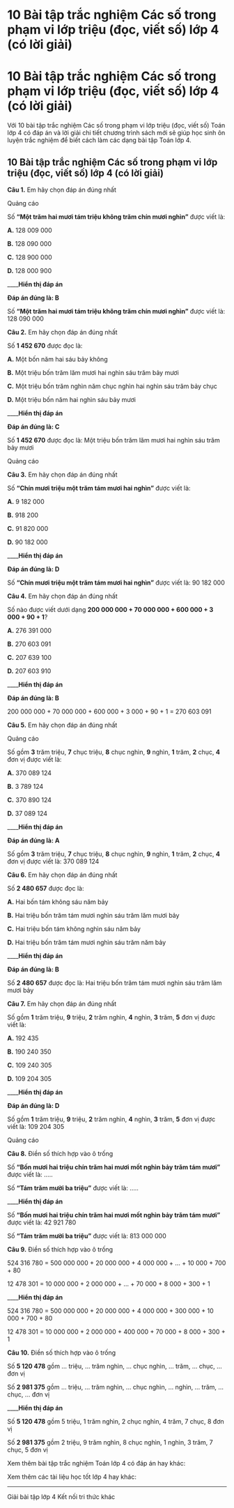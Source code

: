 # 10 Bài tập trắc nghiệm Các số trong phạm vi lớp triệu (đọc, viết số) lớp 4 (có lời giải)

# 10 Bài tập trắc nghiệm Các số trong phạm vi lớp triệu (đọc, viết số) lớp 4 (có lời giải)

Với 10 bài tập trắc nghiệm Các số trong phạm vi lớp triệu (đọc, viết số) Toán lớp 4 có đáp án và lời giải chi tiết chương trình sách mới sẽ giúp học sinh ôn luyện trắc nghiệm để biết cách làm các dạng bài tập Toán lớp 4.

## 10 Bài tập trắc nghiệm Các số trong phạm vi lớp triệu (đọc, viết số) lớp 4 (có lời giải)

**Câu 1.** Em hãy chọn đáp án đúng nhất

Quảng cáo

Số **“Một trăm hai mươi tám triệu không trăm chín mươi nghìn”** được viết là:

**A.** 128 009 000

**B.** 128 090 000

**C.** 128 900 000

**D.** 128 000 900

____**Hiển thị đáp án**

**Đáp án đúng là: B**

Số **“Một trăm hai mươi tám triệu không trăm chín mươi nghìn”** được viết là: 128 090 000

**Câu 2.** Em hãy chọn đáp án đúng nhất

Số **1 452 670** được đọc là: 

**A.** Một bốn năm hai sáu bảy không

**B.** Một triệu bốn trăm lăm mươi hai nghìn sáu trăm bảy mươi

**C.** Một triệu bốn trăm nghìn năm chục nghìn hai nghìn sáu trăm bảy chục

**D.** Một triệu bốn năm hai nghìn sáu bảy mươi

____**Hiển thị đáp án**

**Đáp án đúng là: C**

Số **1 452 670** được đọc là: Một triệu bốn trăm lăm mươi hai nghìn sáu trăm bảy mươi

Quảng cáo

**Câu 3.** Em hãy chọn đáp án đúng nhất 

Số **“Chín mươi triệu một trăm tám mươi hai nghìn”** được viết là:

**A.** 9 182 000

**B.** 918 200

**C.** 91 820 000

**D.** 90 182 000

____**Hiển thị đáp án**

**Đáp án đúng là: D**

Số **“Chín mươi triệu một trăm tám mươi hai nghìn”** được viết là: 90 182 000

**Câu 4.** Em hãy chọn đáp án đúng nhất

Số nào được viết dưới dạng **200 000 000 + 70 000 000 + 600 000 + 3 000 + 90 + 1**?

**A.** 276 391 000

**B.** 270 603 091

**C.** 207 639 100

**D.** 207 603 910

____**Hiển thị đáp án**

**Đáp án đúng là: B**

200 000 000 + 70 000 000 + 600 000 + 3 000 + 90 + 1 = 270 603 091

**Câu 5.** Em hãy chọn đáp án đúng nhất

Quảng cáo

Số gồm **3** trăm triệu, **7** chục triệu, **8** chục nghìn, **9** nghìn, **1** trăm, **2** chục, **4** đơn vị được viết là:

**A.** 370 089 124

**B.** 3 789 124

**C.** 370 890 124

**D.** 37 089 124

____**Hiển thị đáp án**

**Đáp án đúng là: A**

Số gồm **3** trăm triệu, **7** chục triệu, **8** chục nghìn, **9** nghìn, **1** trăm, **2** chục, **4** đơn vị được viết là: 370 089 124

**Câu 6.** Em hãy chọn đáp án đúng nhất

Số **2 480 657** được đọc là: 

**A.** Hai bốn tám không sáu năm bảy

**B.** Hai triệu bốn trăm tám mươi nghìn sáu trăm lăm mươi bảy

**C.** Hai triệu bốn tám không nghìn sáu năm bảy

**D.** Hai triệu bốn trăm tám mươi nghìn sáu trăm năm bảy

____**Hiển thị đáp án**

**Đáp án đúng là: B**

Số **2 480 657** được đọc là: Hai triệu bốn trăm tám mươi nghìn sáu trăm lăm mươi bảy

**Câu 7.** Em hãy chọn đáp án đúng nhất

Số gồm **1** trăm triệu, **9** triệu, **2** trăm nghìn, **4** nghìn, **3** trăm, **5** đơn vị được viết là:

**A.** 192 435

**B.** 190 240 350

**C.** 109 240 305

**D.** 109 204 305

____**Hiển thị đáp án**

**Đáp án đúng là: D**

Số gồm **1** trăm triệu, **9** triệu, **2** trăm nghìn, **4** nghìn, **3** trăm, **5** đơn vị được viết là: 109 204 305

Quảng cáo

**Câu 8.** Điền số thích hợp vào ô trống

Số **“Bốn mươi hai triệu chín trăm hai mươi mốt nghìn bảy trăm tám mươi”** được viết là: ….. 

Số **“Tám trăm mười ba triệu”** được viết là: …..

____**Hiển thị đáp án**

Số **“Bốn mươi hai triệu chín trăm hai mươi mốt nghìn bảy trăm tám mươi”** được viết là: 42 921 780

Số **“Tám trăm mười ba triệu”** được viết là: 813 000 000

**Câu 9.** Điền số thích hợp vào ô trống

524 316 780 = 500 000 000 + 20 000 000 + 4 000 000 + … + 10 000 + 700 + 80

12 478 301 = 10 000 000 + 2 000 000 + … + 70 000 + 8 000 + 300 + 1

____**Hiển thị đáp án**

524 316 780 = 500 000 000 + 20 000 000 + 4 000 000 + 300 000 \+ 10 000 + 700 + 80

12 478 301 = 10 000 000 + 2 000 000 + 400 000 \+ 70 000 + 8 000 + 300 + 1

**Câu 10.** Điền số thích hợp vào ô trống

Số **5 120 478** gồm … triệu, … trăm nghìn, … chục nghìn, … trăm, … chục, … đơn vị

Số **2 981 375** gồm … triệu, … trăm nghìn, … chục nghìn, … nghìn, … trăm, … chục, … đơn vị

____**Hiển thị đáp án**

Số **5 120 478** gồm 5 triệu, 1 trăm nghìn, 2 chục nghìn, 4 trăm, 7 chục, 8 đơn vị

Số **2 981 375** gồm 2 triệu, 9 trăm nghìn, 8 chục nghìn, 1 nghìn, 3 trăm, 7 chục, 5 đơn vị

Xem thêm bài tập trắc nghiệm Toán lớp 4 có đáp án hay khác:

Xem thêm các tài liệu học tốt lớp 4 hay khác:

* * *

Giải bài tập lớp 4 Kết nối tri thức khác

